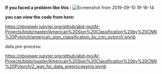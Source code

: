 
**If you faced a problem like this :** 
![Screenshot from 2019-09-10 19-16-14](https://user-images.githubusercontent.com/32440404/64631458-d67abd00-d3ff-11e9-991f-fe13168df32c.png)

**you can view the code from here:**



https://nbviewer.jupyter.org/github/abd-mo/AI-Projects/blob/master/American%20Sign%20Classification%20by%20CNN%20Pytorch/american_sign_classification_by_cnn_pytorch.ipynb


data pre-process:

https://nbviewer.jupyter.org/github/abd-mo/AI-Projects/blob/master/American%20Sign%20Classification%20by%20CNN%20Pytorch/2_way_for_data_preprocessing.ipynb
